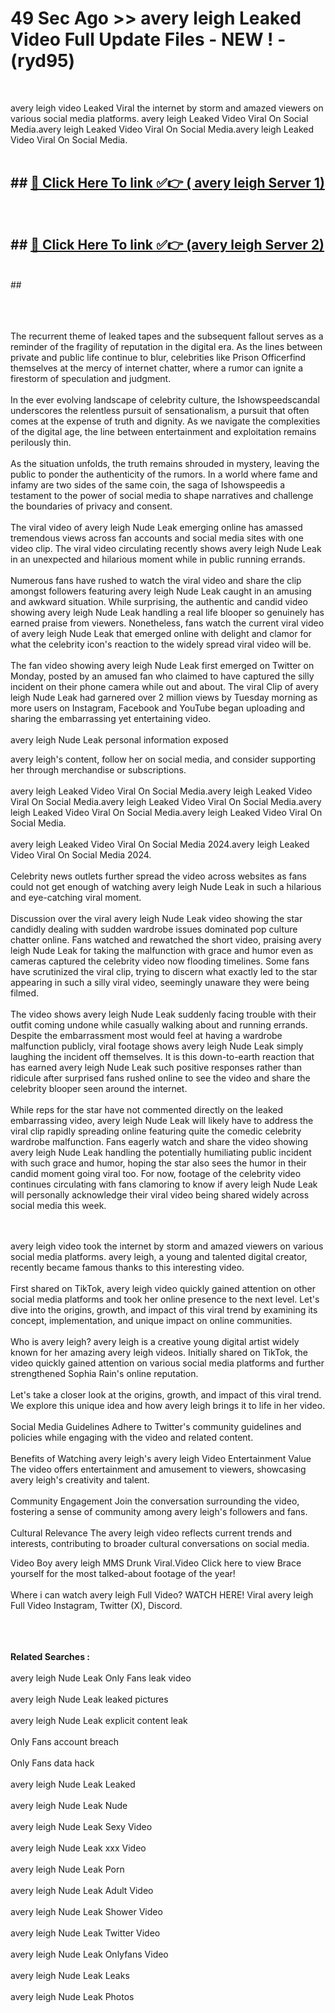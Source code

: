 # 49 Sec Ago >> avery leigh Leaked Video Full Update Files - NEW ! - (ryd95) <br>
<br>

avery leigh video Leaked Viral the internet by storm and amazed viewers on various social media platforms. avery leigh Leaked Video Viral On Social Media.avery leigh Leaked Video Viral On Social Media.avery leigh Leaked Video Viral On Social Media.<br>
 <br>

## ##  <a href="https://clipsfans.site?title=avery_leigh&ref=gitt">🔴 Click Here To link ✅👉 ( avery leigh Server 1)</a><br>
  <br>

##  ##  <a href="https://clipsfans.site?title=avery_leigh&ref=gitt">🔴 Click Here To link ✅👉 (avery leigh  Server 2)</a><br>
  <br>
  ##


  <br>

  <br>

<br><br>
The recurrent theme of leaked tapes and the subsequent fallout serves as a reminder of the fragility of reputation in the digital era. As the lines between private and public life continue to blur, celebrities like Prison Officerfind themselves at the mercy of internet chatter, where a rumor can ignite a firestorm of speculation and judgment.
<br><br>
In the ever evolving landscape of celebrity culture, the Ishowspeedscandal underscores the relentless pursuit of sensationalism, a pursuit that often comes at the expense of truth and dignity. As we navigate the complexities of the digital age, the line between entertainment and exploitation remains perilously thin.
<br><br>
As the situation unfolds, the truth remains shrouded in mystery, leaving the public to ponder the authenticity of the rumors. In a world where fame and infamy are two sides of the same coin, the saga of Ishowspeedis a testament to the power of social media to shape narratives and challenge the boundaries of privacy and consent.
<br><br>
The viral video of avery leigh Nude Leak emerging online has amassed tremendous views across fan accounts and social media sites with one video clip. The viral video circulating recently shows avery leigh Nude Leak in an unexpected and hilarious moment while in public running errands.
<br><br>
Numerous fans have rushed to watch the viral video and share the clip amongst followers featuring avery leigh Nude Leak caught in an amusing and awkward situation. While surprising, the authentic and candid video showing avery leigh Nude Leak handling a real life blooper so genuinely has earned praise from viewers. Nonetheless, fans watch the current viral video of avery leigh Nude Leak that emerged online with delight and clamor for what the celebrity icon's reaction to the widely spread viral video will be.
<br><br>
The fan video showing avery leigh Nude Leak first emerged on Twitter on Monday, posted by an amused fan who claimed to have captured the silly incident on their phone camera while out and about. The viral Clip of avery leigh Nude Leak had garnered over 2 million views by Tuesday morning as more users on Instagram, Facebook and YouTube began uploading and sharing the embarrassing yet entertaining video.
<br><br>
avery leigh Nude Leak personal information exposed


avery leigh's content, follow her on social media, and consider supporting her through merchandise or subscriptions.
<br><br>
avery leigh Leaked Video Viral On Social Media.avery leigh Leaked Video Viral On Social Media.avery leigh Leaked Video Viral On Social Media.avery leigh Leaked Video Viral On Social Media.avery leigh Leaked Video Viral On Social Media.
<br><br>
avery leigh Leaked Video Viral On Social Media 2024.avery leigh Leaked Video Viral On Social Media 2024.
<br><br>
Celebrity news outlets further spread the video across websites as fans could not get enough of watching avery leigh Nude Leak in such a hilarious and eye-catching viral moment.
<br><br>
Discussion over the viral avery leigh Nude Leak video showing the star candidly dealing with sudden wardrobe issues dominated pop culture chatter online. Fans watched and rewatched the short video, praising avery leigh Nude Leak for taking the malfunction with grace and humor even as cameras captured the celebrity video now flooding timelines. Some fans have scrutinized the viral clip, trying to discern what exactly led to the star appearing in such a silly viral video, seemingly unaware they were being filmed.
<br><br>
The video shows avery leigh Nude Leak suddenly facing trouble with their outfit coming undone while casually walking about and running errands. Despite the embarrassment most would feel at having a wardrobe malfunction publicly, viral footage shows avery leigh Nude Leak simply laughing the incident off themselves. It is this down-to-earth reaction that has earned avery leigh Nude Leak such positive responses rather than ridicule after surprised fans rushed online to see the video and share the celebrity blooper seen around the internet.
<br><br>
While reps for the star have not commented directly on the leaked embarrassing video, avery leigh Nude Leak will likely have to address the viral clip rapidly spreading online featuring quite the comedic celebrity wardrobe malfunction. Fans eagerly watch and share the video showing avery leigh Nude Leak handling the potentially humiliating public incident with such grace and humor, hoping the star also sees the humor in their candid moment going viral too. For now, footage of the celebrity video continues circulating with fans clamoring to know if avery leigh Nude Leak will personally acknowledge their viral video being shared widely across social media this week.


<br><br>
avery leigh video took the internet by storm and amazed viewers on various social media platforms. avery leigh, a young and talented digital creator, recently became famous thanks to this interesting video.
<br><br>
First shared on TikTok, avery leigh video quickly gained attention on other social media platforms and took her online presence to the next level. Let's dive into the origins, growth, and impact of this viral trend by examining its concept, implementation, and unique impact on online communities.
<br><br>
Who is avery leigh? avery leigh is a creative young digital artist widely known for her amazing avery leigh videos. Initially shared on TikTok, the video quickly gained attention on various social media platforms and further strengthened Sophia Rain's online reputation.
<br><br>
Let's take a closer look at the origins, growth, and impact of this viral trend. We explore this unique idea and how avery leigh brings it to life in her video.
<br><br>
Social Media Guidelines Adhere to Twitter's community guidelines and policies while engaging with the video and related content.
<br><br>
Benefits of Watching avery leigh's avery leigh Video Entertainment Value The video offers entertainment and amusement to viewers, showcasing avery leigh's creativity and talent.
<br><br>
Community Engagement Join the conversation surrounding the video, fostering a sense of community among avery leigh's followers and fans.
<br><br>
Cultural Relevance The avery leigh video reflects current trends and interests, contributing to broader cultural conversations on social media.

Video Boy avery leigh MMS Drunk Viral.Video Click here to view Brace yourself for the most talked-about footage of the year!
<br><br>
Where i can watch avery leigh Full Video? WATCH HERE! Viral avery leigh Full Video Instagram, Twitter (X), Discord.
<br><br>

<br><br>
<strong>Related Searches :</strong>
<br><br>
avery leigh Nude Leak Only Fans leak video
<br><br>
avery leigh Nude Leak leaked pictures
<br><br>
avery leigh Nude Leak explicit content leak
<br><br>
Only Fans account breach
<br><br>
Only Fans data hack
<br><br>
avery leigh Nude Leak Leaked
<br><br>
avery leigh Nude Leak Nude
<br><br>
avery leigh Nude Leak Sexy Video
<br><br>
avery leigh Nude Leak xxx Video
<br><br>
avery leigh Nude Leak Porn
<br><br>
avery leigh Nude Leak Adult Video
<br><br>
avery leigh Nude Leak Shower Video
<br><br>
avery leigh Nude Leak Twitter Video
<br><br>
avery leigh Nude Leak Onlyfans Video
<br><br>
avery leigh Nude Leak Leaks
<br><br>
avery leigh Nude Leak Photos